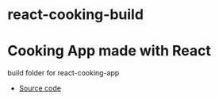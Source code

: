 # react-cooking-build

# Cooking App made with React

build folder for react-cooking-app

- [Source code](https://github.com/MoustaphaCamara/react-cooking-app)
